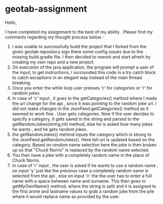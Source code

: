 # geotab-assignment
Hello, 

I have completed my assignment to the best of my ability . Please find my comments regarding my thought process below :

1. I was unable to successfully build the project that I forked from the given geotab repository sign there some config issues due to the missing build.gradle file. I then decided to rework and start afresh by creating my own repo and a new project.
2. On execution of the java application, the program will prompt a user of the input, to get instructions, I surrounded this code in a try catch block to catch exceptions in an elegant way instead of the main thread breaking.
3. Once you enter the while loop user presses 'c' for categories or 'r' for random jokes
4. In case of 'c' input , it goes to the getCategories() method where I made the url change for the api , since it was pointing to the random joke url. I did not make changes in the JsonFeed.getCategories() method as it seemed to work fine . User gets categories. Now if the user decides to specify a category, it gets saved in the string and parsed to the getRandomJokes(string,int) method, else he is asked how many jokes he wants , and he gets random jokes.
5. the getRandomJokes() mehtod inputs the category which is strung to the JsonFeed.getRandomJokes(). Here teh url is updated based on the category. Based on random name selection here the joke is then broken up so that "Chuck Norris" is replaced by the random name selected.
6. You then have a joke with a completely random name in the place of Chuck Norris. 
7. In case of 'r' input , the user is asked if he wants to use a random name , on input 'y' just like the previous case a completely random name is selected from the api , else on input 'n' the the user has to enter a full name with a space between name and surname. This then goes to getMyOwnName() method, where the string is split and it is assigned to the first anme and lastname values to grab a random joke from the pile where it would replace name as provided by the user. 


